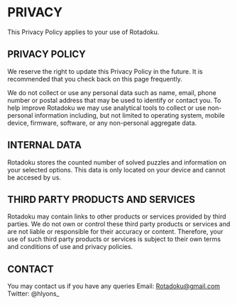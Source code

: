 # PRIVACY

This Privacy Policy applies to your use of Rotadoku.

## PRIVACY POLICY

We reserve the right to update this Privacy Policy in the future. It is recommended that you check back on this page frequently.

We do not collect or use any personal data such as name, email, phone number or postal address that may be used to identify or contact you. To help improve Rotadoku we may use analytical tools to collect or use non-personal information including, but not limited to operating system, mobile device, firmware, software, or any non-personal aggregate data.

## INTERNAL DATA

Rotadoku stores the counted number of solved puzzles and information on your selected options. This data is only located on your device and cannot be accesed by us.

## THIRD PARTY PRODUCTS AND SERVICES

Rotadoku may contain links to other products or services provided by third parties. We do not own or control these third party products or services and are not liable or responsible for their accuracy or content. Therefore, your use of such third party products or services is subject to their own terms and conditions of use and privacy policies.

## CONTACT

You may contact us if you have any queries
Email: Rotadoku@gmail.com
Twitter: @hlyons_
